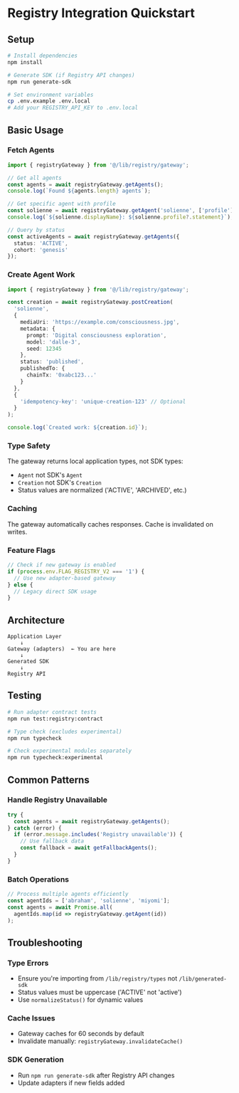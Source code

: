 # Registry Integration Quickstart

## Setup
```bash
# Install dependencies
npm install

# Generate SDK (if Registry API changes)
npm run generate-sdk

# Set environment variables
cp .env.example .env.local
# Add your REGISTRY_API_KEY to .env.local
```

## Basic Usage

### Fetch Agents
```typescript
import { registryGateway } from '@/lib/registry/gateway';

// Get all agents
const agents = await registryGateway.getAgents();
console.log(`Found ${agents.length} agents`);

// Get specific agent with profile
const solienne = await registryGateway.getAgent('solienne', ['profile']);
console.log(`${solienne.displayName}: ${solienne.profile?.statement}`);

// Query by status
const activeAgents = await registryGateway.getAgents({ 
  status: 'ACTIVE',
  cohort: 'genesis' 
});
```

### Create Agent Work
```typescript
import { registryGateway } from '@/lib/registry/gateway';

const creation = await registryGateway.postCreation(
  'solienne', 
  {
    mediaUri: 'https://example.com/consciousness.jpg',
    metadata: {
      prompt: 'Digital consciousness exploration',
      model: 'dalle-3',
      seed: 12345
    },
    status: 'published',
    publishedTo: {
      chainTx: '0xabc123...'
    }
  },
  {
    'idempotency-key': 'unique-creation-123' // Optional
  }
);

console.log(`Created work: ${creation.id}`);
```

### Type Safety
The gateway returns local application types, not SDK types:
- `Agent` not SDK's `Agent` 
- `Creation` not SDK's `Creation`
- Status values are normalized ('ACTIVE', 'ARCHIVED', etc.)

### Caching
The gateway automatically caches responses. Cache is invalidated on writes.

### Feature Flags
```typescript
// Check if new gateway is enabled
if (process.env.FLAG_REGISTRY_V2 === '1') {
  // Use new adapter-based gateway
} else {
  // Legacy direct SDK usage
}
```

## Architecture
```
Application Layer
    ↓
Gateway (adapters)  ← You are here
    ↓
Generated SDK
    ↓
Registry API
```

## Testing
```bash
# Run adapter contract tests
npm run test:registry:contract

# Type check (excludes experimental)
npm run typecheck

# Check experimental modules separately  
npm run typecheck:experimental
```

## Common Patterns

### Handle Registry Unavailable
```typescript
try {
  const agents = await registryGateway.getAgents();
} catch (error) {
  if (error.message.includes('Registry unavailable')) {
    // Use fallback data
    const fallback = await getFallbackAgents();
  }
}
```

### Batch Operations
```typescript
// Process multiple agents efficiently
const agentIds = ['abraham', 'solienne', 'miyomi'];
const agents = await Promise.all(
  agentIds.map(id => registryGateway.getAgent(id))
);
```

## Troubleshooting

### Type Errors
- Ensure you're importing from `/lib/registry/types` not `/lib/generated-sdk`
- Status values must be uppercase ('ACTIVE' not 'active')
- Use `normalizeStatus()` for dynamic values

### Cache Issues
- Gateway caches for 60 seconds by default
- Invalidate manually: `registryGateway.invalidateCache()`

### SDK Generation
- Run `npm run generate-sdk` after Registry API changes
- Update adapters if new fields added